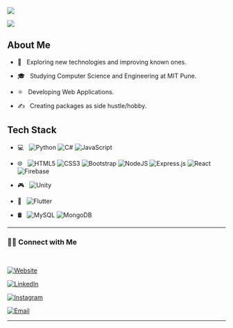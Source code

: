 <img src="https://i.imgur.com/d3eGy0w.png" />


![](https://komarev.com/ghpvc/?username=antrikshmsiri&style=flat-square)
<br>



## About Me
- 🤔 &nbsp; Exploring new technologies and improving known ones.

- 🎓 &nbsp; Studying Computer Science and Engineering at MIT Pune.

- ⚛️ &nbsp; Developing Web Applications.

- ✍️ &nbsp; Creating packages as side hustle/hobby.





## Tech Stack

- 💻 &nbsp; ![Python](https://img.shields.io/badge/python-3670A0?style=for-the-badge&logo=python&logoColor=ffdd54) ![C#](https://img.shields.io/badge/c%23-%23239120.svg?style=for-the-badge&logo=c-sharp&logoColor=white) ![JavaScript](https://img.shields.io/badge/javascript-%23323330.svg?style=for-the-badge&logo=javascript&logoColor=%23F7DF1E)

- 🌐 &nbsp; 	![HTML5](https://img.shields.io/badge/html5-%23E34F26.svg?style=for-the-badge&logo=html5&logoColor=white) ![CSS3](https://img.shields.io/badge/css3-%231572B6.svg?style=for-the-badge&logo=css3&logoColor=white) ![Bootstrap](https://img.shields.io/badge/bootstrap-%23563D7C.svg?style=for-the-badge&logo=bootstrap&logoColor=white) ![NodeJS](https://img.shields.io/badge/node.js-6DA55F?style=for-the-badge&logo=node.js&logoColor=white) ![Express.js](https://img.shields.io/badge/express.js-%23404d59.svg?style=for-the-badge&logo=express&logoColor=%2361DAFB) ![React](https://img.shields.io/badge/react-%2320232a.svg?style=for-the-badge&logo=react&logoColor=%2361DAFB) ![Firebase](https://img.shields.io/badge/firebase-%23039BE5.svg?style=for-the-badge&logo=firebase)

- 🎮 &nbsp; ![Unity](https://img.shields.io/badge/unity-%23000000.svg?style=for-the-badge&logo=unity&logoColor=white)

- 📱 &nbsp; ![Flutter](https://img.shields.io/badge/Flutter-%2302569B.svg?style=for-the-badge&logo=Flutter&logoColor=white)

- 🛢 &nbsp; ![MySQL](https://img.shields.io/badge/mysql-%2300f.svg?style=for-the-badge&logo=mysql&logoColor=white) ![MongoDB](https://img.shields.io/badge/MongoDB-%234ea94b.svg?style=for-the-badge&logo=mongodb&logoColor=white)

<!--

- 🛢 &nbsp; MySQL | MongoDB

- 🔧 &nbsp; Git | Markdown | Selenium | Tidyverse

- 🖥 &nbsp; Illustrator| Photoshop | InDesign

-->

<hr/>

<h3> 🤝🏻 Connect with Me </h3>

<br>



<p align="center">

<a href="https://antrikshmisri.netlify.app/"><img alt="Website" src="https://img.shields.io/badge/antrikshmisri.netlify.app-black?style=flat-square&logo=google-chrome"></a>

<a href="https://www.linkedin.com/in/antriksh-misri-b631361a1/"><img alt="LinkedIn" src="https://img.shields.io/badge/LinkedIn-Antriksh%20Misri-blue?style=flat-square&logo=linkedin"></a>

<a href="https://www.instagram.com/antrikshmisri/?hl=en"><img alt="Instagram" src="https://img.shields.io/badge/Instagram-antrikshmisri-black?style=flat-square&logo=instagram"></a>

<a href="mailto:antrikshmisri@gmail.com"><img alt="Email" src="https://img.shields.io/badge/Email-antrikshmisri@gmail.com-blue?style=flat-square&logo=gmail"></a>

</p>











<hr>
